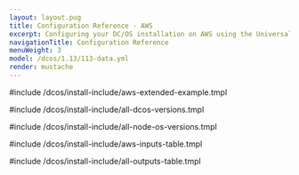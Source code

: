 ```yaml
---
layout: layout.pug
title: Configuration Reference - AWS
excerpt: Configuring your DC/OS installation on AWS using the Universal Installer
navigationTitle: Configuration Reference
menuWeight: 3
model: /dcos/1.13/113-data.yml
render: mustache
---
```

#include /dcos/install-include/aws-extended-example.tmpl

#include /dcos/install-include/all-dcos-versions.tmpl

#include /dcos/install-include/all-node-os-versions.tmpl

#include /dcos/install-include/aws-inputs-table.tmpl

#include /dcos/install-include/all-outputs-table.tmpl